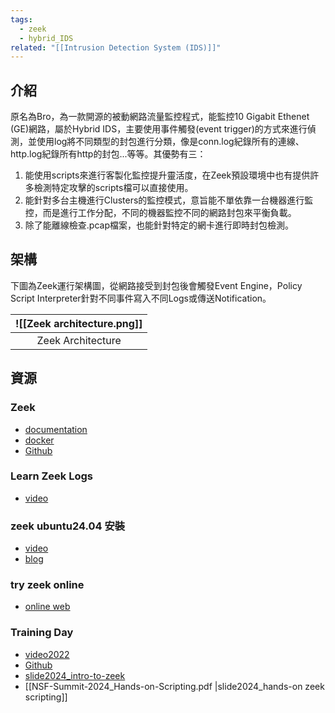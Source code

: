 ```yaml
---
tags:
  - zeek
  - hybrid_IDS
related: "[[Intrusion Detection System (IDS)]]"
---
```

## 介紹
原名為Bro，為一款開源的被動網路流量監控程式，能監控10 Gigabit Ethenet (GE)網路，屬於Hybrid IDS，主要使用事件觸發(event trigger)的方式來進行偵測，並使用log將不同類型的封包進行分類，像是conn.log紀錄所有的連線、http.log紀錄所有http的封包...等等。其優勢有三：
1. 能使用scripts來進行客製化監控提升靈活度，在Zeek預設環境中也有提供許多檢測特定攻擊的scripts檔可以直接使用。
2. 能針對多台主機進行Clusters的監控模式，意旨能不單依靠一台機器進行監控，而是進行工作分配，不同的機器監控不同的網路封包來平衡負載。
3. 除了能離線檢查.pcap檔案，也能針對特定的網卡進行即時封包檢測。
## 架構
下圖為Zeek運行架構圖，從網路接受到封包後會觸發Event Engine，Policy Script Interpreter針對不同事件寫入不同Logs或傳送Notification。

| ![[Zeek architecture.png]] |
| -------------------------- |
| <center> Zeek Architecture |

## 資源
### Zeek
- [documentation](https://docs.zeek.org/en/master/)
- [docker](https://hub.docker.com/r/zeek/zeek)
- [Github](https://github.com/zeek/zeek)

### Learn Zeek Logs
- [video](https://www.youtube.com/watch?v=a2Cp6VYQuvU)

### zeek ubuntu24.04 安裝
- [video](https://www.youtube.com/watch?v=YxvKCMuaoXA)
- [blog](https://www.atlantic.net/vps-hosting/how-to-install-zeek-network-security-monitoring-tool-on-ubuntu-24-04/)

### try zeek online
- [online web](https://try.zeek.org/#/tryzeek/saved/df33eba69af547b0a070fac53291454d)

### Training Day
- [video2022](https://www.youtube.com/watch?v=yBE4TrE6lhY&t=1569s)
- [Github](https://github.com/zeek/zeek-training/tree/master)
- [slide2024_intro-to-zeek](https://docs.google.com/presentation/d/11UidS9npqvTF7Cv2-8OQMDh-7u1gXWxS/edit?slide=id.g12925a13aa0_1_70#slide=id.g12925a13aa0_1_70)
- [[NSF-Summit-2024_Hands-on-Scripting.pdf |slide2024_hands-on zeek scripting]]
